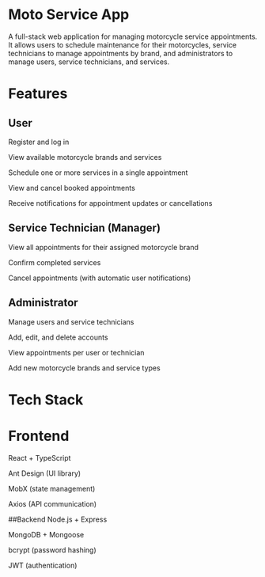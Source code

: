 # Moto Service App

A full-stack web application for managing motorcycle service appointments.
It allows users to schedule maintenance for their motorcycles, service technicians to manage appointments by brand, and administrators to manage users, service technicians, and services.

# Features


## User
Register and log in

View available motorcycle brands and services

Schedule one or more services in a single appointment

View and cancel booked appointments

Receive notifications for appointment updates or cancellations


## Service Technician (Manager)

View all appointments for their assigned motorcycle brand

Confirm completed services

Cancel appointments (with automatic user notifications)


## Administrator

Manage users and service technicians

Add, edit, and delete accounts

View appointments per user or technician

Add new motorcycle brands and service types

# Tech Stack 
# Frontend
React + TypeScript

Ant Design (UI library)

MobX (state management)

Axios (API communication)

##Backend
Node.js + Express

MongoDB + Mongoose

bcrypt (password hashing)

JWT (authentication)
